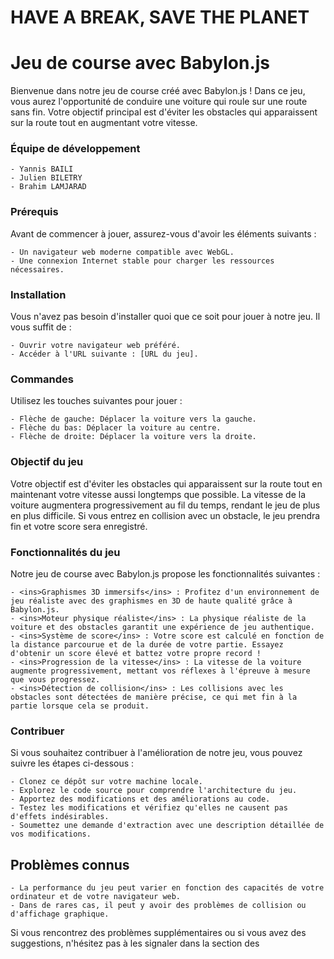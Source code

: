 # HAVE A BREAK, SAVE THE PLANET
# Jeu de course avec Babylon.js
Bienvenue dans notre jeu de course créé avec Babylon.js ! Dans ce jeu, vous aurez l'opportunité de conduire une voiture qui roule sur une route sans fin. Votre objectif principal est d'éviter les obstacles qui apparaissent sur la route tout en augmentant votre vitesse. 

### Équipe de développement

    - Yannis BAILI
    - Julien BILETRY
    - Brahim LAMJARAD

### Prérequis

Avant de commencer à jouer, assurez-vous d'avoir les éléments suivants :

    - Un navigateur web moderne compatible avec WebGL.
    - Une connexion Internet stable pour charger les ressources nécessaires.

### Installation

Vous n'avez pas besoin d'installer quoi que ce soit pour jouer à notre jeu. Il vous suffit de :

    - Ouvrir votre navigateur web préféré.
    - Accéder à l'URL suivante : [URL du jeu].

### Commandes

Utilisez les touches suivantes pour jouer :

    - Flèche de gauche: Déplacer la voiture vers la gauche.
    - Flèche du bas: Déplacer la voiture au centre.
    - Flèche de droite: Déplacer la voiture vers la droite.

### Objectif du jeu

Votre objectif est d'éviter les obstacles qui apparaissent sur la route tout en maintenant votre vitesse aussi longtemps que possible. La vitesse de la voiture augmentera progressivement au fil du temps, rendant le jeu de plus en plus difficile. Si vous entrez en collision avec un obstacle, le jeu prendra fin et votre score sera enregistré.

### Fonctionnalités du jeu

Notre jeu de course avec Babylon.js propose les fonctionnalités suivantes :

    - <ins>Graphismes 3D immersifs</ins> : Profitez d'un environnement de jeu réaliste avec des graphismes en 3D de haute qualité grâce à Babylon.js.
    - <ins>Moteur physique réaliste</ins> : La physique réaliste de la voiture et des obstacles garantit une expérience de jeu authentique.
    - <ins>Système de score</ins> : Votre score est calculé en fonction de la distance parcourue et de la durée de votre partie. Essayez d'obtenir un score élevé et battez votre propre record !
    - <ins>Progression de la vitesse</ins> : La vitesse de la voiture augmente progressivement, mettant vos réflexes à l'épreuve à mesure que vous progressez.
    - <ins>Détection de collision</ins> : Les collisions avec les obstacles sont détectées de manière précise, ce qui met fin à la partie lorsque cela se produit.

### Contribuer

Si vous souhaitez contribuer à l'amélioration de notre jeu, vous pouvez suivre les étapes ci-dessous :

    - Clonez ce dépôt sur votre machine locale.
    - Explorez le code source pour comprendre l'architecture du jeu.
    - Apportez des modifications et des améliorations au code.
    - Testez les modifications et vérifiez qu'elles ne causent pas d'effets indésirables.
    - Soumettez une demande d'extraction avec une description détaillée de vos modifications.

## Problèmes connus

    - La performance du jeu peut varier en fonction des capacités de votre ordinateur et de votre navigateur web.
    - Dans de rares cas, il peut y avoir des problèmes de collision ou d'affichage graphique.

Si vous rencontrez des problèmes supplémentaires ou si vous avez des suggestions, n'hésitez pas à les signaler dans la section des
